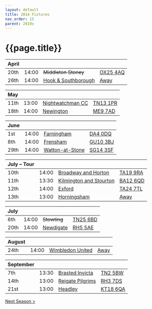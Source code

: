 ```yaml
---
layout: default
title: 2014 Fixtures
nav_order: 15
parent: 2010s
---
```


# {{page.title}}

| April |  |  |  |
|:---|:---|:---|:---|
| 20th | 14:00 | <del>Middleton Stoney</del> | [OX25 4AQ](https//goo.gl/maps/2oHFhgW7cVt) |
| 26th | 14:00 | [Hook & Southborough](hook-and-southborough) | [Away](https://goo.gl/maps/XRqVLS5PLHk5AU3b7) |

| May |  |  |  |
|:---|:---|:---|:---|
| 11th | 13:00 | [Nightwatchman CC](nightwatchman) | [TN13 1PR](https://goo.gl/maps/JefoWDSusHs) |
| 18th | 14:00 | [Newington](newington) | [ME9 7AD](https://goo.gl/maps/KKqTC) |

| June |  |  |  |
|:---|:---|:---|:---|
| 1st | 14:00 | [Farningham](farningham) | [DA4 0DQ](https://goo.gl/maps/LVhdtL2fWxTbQa9RA) |
| 8th | 14:00 | [Frensham](frensham) | [GU10 3BJ](https//goo.gl/maps/xBUZvPU1vnK2) |
| 29th | 14:00 | [Watton-at-Stone](watton-at-stone) | [SG14 3SF](https://goo.gl/maps/2oHFhgW7cVt) |

| July – Tour |  |  |  |
|:---|:---|:---|:---|
| 10th | 14:00 | [Broadway and Horton](broadway-and-horton) | [TA19 9RA](https://goo.gl/maps/ULbmC6LSX5HSAe8U6) |
| 11th | 13:30 | [Kilmington and Stourton](kilmington-and-stourton) | [BA12 6QD](https://goo.gl/maps/6q53XChZh9A2) |
| 12th | 14:00 | [Exford](exford) | [TA24 7TL](https://goo.gl/maps/fF9q6YYzDXm3mtrf6) |
| 13th | 13:00 | [Horningsham](horningsham) | [Away](https://goo.gl/maps/VgYPJsp3uXvpTPv97) |

| July |  |  |  |
|:---|:---|:---|:---|
| 6th | 14:00 | <del>Stowting</del> | [TN25 6BD](https//goo.gl/maps/5KNmaMe6Wb422) |
| 20th | 14:00 | [Newdigate](newdigate) | [RH5 5AE](http://goo.gl/maps/2RKzj) |

| August |  |  |  |
|:---|:---|:---|:---|
| 24th | 14:00 | [Wimbledon United](wimbledon-united) | [Away](https://goo.gl/maps/CuFBTpvCUFPfbR3j7) |

| September |  |  |  |
|:---|:---|:---|:---|
| 7th | 13:30 | [Brasted Invicta](brasted-invicta) | [TN2 5BW](http://maps.apple.com/?q=51.122742,0.285469&sspn=0.007606,0.014852&sll=51.122742,0.285469) |
| 14th | 13:00 | [Reigate Pilgrims](reigate-pilgrims) | [RH3 7DS](https//goo.gl/maps/APtKSjuaQ5v) |
| 21st | 13:00 | [Headley](headley) | [KT18 6QA](https://goo.gl/maps/pn4ojVfCN722) |

[Next Season >](../2015)